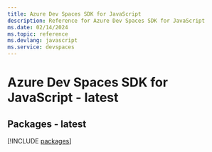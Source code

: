 ```yaml
---
title: Azure Dev Spaces SDK for JavaScript
description: Reference for Azure Dev Spaces SDK for JavaScript
ms.date: 02/14/2024
ms.topic: reference
ms.devlang: javascript
ms.service: devspaces
---
```

# Azure Dev Spaces SDK for JavaScript - latest
## Packages - latest
[!INCLUDE [packages](dev-spaces-index.md)]